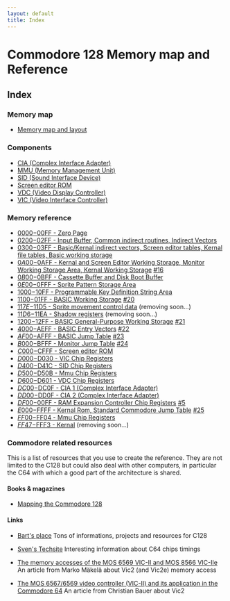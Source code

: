 ```yaml
---
layout: default
title: Index
---
```

# Commodore 128 Memory map and Reference

## Index

### Memory map
* [Memory map and layout](MemoryMap)

### Components
* [CIA (Complex Interface Adapter)](Cia)
* [MMU (Memory Management Unit)](Mmu)
* [SID (Sound Interface Device)](Sid)
* [Screen editor ROM](ScreenEditorRom)
* [VDC (Video Display Controller)](Vdc)
* [VIC (Video Interface Controller)](Vic)

### Memory reference
* [$0000-$00FF - Zero Page](0000)
* [$0200-$02FF - Input Buffer, Common indirect routines, Indirect Vectors](0200)
* [$0300-$03FF - Basic/Kernal indirect vectors, Screen editor tables, Kernal file tables, Basic working storage](0300)
* [$0A00-$0AFF - Kernal and Screen Editor Working Storage, Monitor Working Storage Area, Kernal Working Storage](0A00) [#16](https://github.com/c128lib/Reference/issues/16)
* [$0B00-$0BFF - Cassette Buffer and Disk Boot Buffer](0B00)
* [$0E00-$0FFF - Sprite Pattern Storage Area](0E00)
* [$1000-$10FF - Programmable Key Definition String Area](1000)
* [$1100-$01FF - BASIC Working Storage](1100) [#20](https://github.com/c128lib/Reference/issues/20)
* [$117E-$11D5 - Sprite movement control data](117E) (removing soon...)
* [$11D6-$11EA - Shadow registers](11D6) (removing soon...)
* [$1200-$12FF - BASIC General-Purpose Working Storage](1200) [#21](https://github.com/c128lib/Reference/issues/21)
* [$4000-$AEFF - BASIC Entry Vectors](4000) [#22](https://github.com/c128lib/Reference/issues/22)
* [$AF00-$AFFF - BASIC Jump Table](AF00) [#23](https://github.com/c128lib/Reference/issues/23)
* [$B000-$BFFF - Monitor Jump Table](B000) [#24](https://github.com/c128lib/Reference/issues/24)
* [$C000-$CFFF - Screen editor ROM](C000)
* [$D000-$D030 - VIC Chip Registers](D000)
* [$D400-$D41C - SID Chip Registers](D400)
* [$D500-$D50B - Mmu Chip Registers](D500)
* [$D600-$D601 - VDC Chip Registers](D600)
* [$DC00-$DC0F - CIA 1 (Complex Interface Adapter)](DC00)
* [$DD00-$DD0F - CIA 2 (Complex Interface Adapter)](DD00)
* [$DF00-$00FF - RAM Expansion Controller Chip Registers](DF00) [#5](https://github.com/c128lib/Reference/issues/5)
* [$E000-$FFFF - Kernal Rom, Standard Commodore Jump Table](E000) [#25](https://github.com/c128lib/Reference/issues/25)
* [$FF00-$FF04 - Mmu Chip Registers](FF00)
* [$FF47-$FFF3 - Kernal](FF47) (removing soon...)

### Commodore related resources
This is a list of resources that you use to create the reference.
They are not limited to the C128 but could also deal with other computers,
in particular the C64 with which a good part of the architecture is shared.

#### Books & magazines

* [Mapping the Commodore 128](https://www.cubic.org/~doj/c64/mapping128.pdf)

#### Links

* [Bart's place](https://www.bartsplace.net/topics/cbm.shtml)
Tons of informations, projects and resources for C128

* [Sven's Techsite](http://tech.guitarsite.de/c64_scope.html)
Interesting information about C64 chips timings

* [The memory accesses of the MOS 6569 VIC-II and MOS 8566 VIC-IIe](https://ist.uwaterloo.ca/~schepers/MJK/ascii/vic2-pal.txt)
An article from Marko Mäkelä about Vic2 (and Vic2e) memory access

* [The MOS 6567/6569 video controller (VIC-II) and its application in the Commodore 64](https://ist.uwaterloo.ca/~schepers/MJK/ascii/VIC-Article.txt)
An article from Christian Bauer about Vic2

